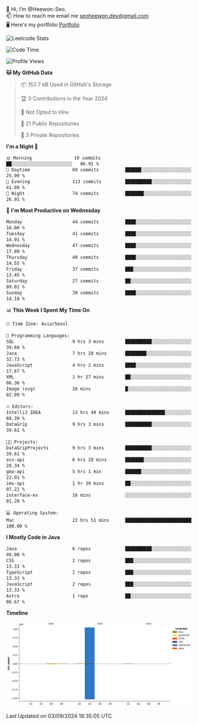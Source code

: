 👋 Hi, I’m @Heewon-Seo.  
📫 How to reach me email me seoheewon.dev@gmail.com   
🖥 Here's my portfolio [Portfolio](https://haileynotes.notion.site/HEEWON-SEO-f98fe97412ee4a6a94fd24fe6832f84c)

![Leetcode Stats](https://leetcode.card.workers.dev/?username=Heewon-Seo)

 <!--START_SECTION:waka-->
![Code Time](http://img.shields.io/badge/Code%20Time-1%2C482%20hrs%2043%20mins-blue)

![Profile Views](http://img.shields.io/badge/Profile%20Views-1-blue)

**🐱 My GitHub Data** 

> 📦 152.7 kB Used in GitHub's Storage 
 > 
> 🏆 0 Contributions in the Year 2024
 > 
> 🚫 Not Opted to Hire
 > 
> 📜 21 Public Repositories 
 > 
> 🔑 3 Private Repositories 
 > 
**I'm a Night 🦉** 

```text
🌞 Morning                19 commits          ██░░░░░░░░░░░░░░░░░░░░░░░   06.91 % 
🌆 Daytime                69 commits          ██████░░░░░░░░░░░░░░░░░░░   25.09 % 
🌃 Evening                113 commits         ██████████░░░░░░░░░░░░░░░   41.09 % 
🌙 Night                  74 commits          ███████░░░░░░░░░░░░░░░░░░   26.91 % 
```
📅 **I'm Most Productive on Wednesday** 

```text
Monday                   44 commits          ████░░░░░░░░░░░░░░░░░░░░░   16.00 % 
Tuesday                  41 commits          ████░░░░░░░░░░░░░░░░░░░░░   14.91 % 
Wednesday                47 commits          ████░░░░░░░░░░░░░░░░░░░░░   17.09 % 
Thursday                 40 commits          ████░░░░░░░░░░░░░░░░░░░░░   14.55 % 
Friday                   37 commits          ███░░░░░░░░░░░░░░░░░░░░░░   13.45 % 
Saturday                 27 commits          ██░░░░░░░░░░░░░░░░░░░░░░░   09.82 % 
Sunday                   39 commits          ████░░░░░░░░░░░░░░░░░░░░░   14.18 % 
```


📊 **This Week I Spent My Time On** 

```text
🕑︎ Time Zone: Asia/Seoul

💬 Programming Languages: 
SQL                      9 hrs 3 mins        ██████████░░░░░░░░░░░░░░░   39.60 % 
Java                     7 hrs 28 mins       ████████░░░░░░░░░░░░░░░░░   32.73 % 
JavaScript               4 hrs 2 mins        ████░░░░░░░░░░░░░░░░░░░░░   17.67 % 
XML                      1 hr 27 mins        ██░░░░░░░░░░░░░░░░░░░░░░░   06.36 % 
Image (svg)              28 mins             █░░░░░░░░░░░░░░░░░░░░░░░░   02.09 % 

🔥 Editors: 
IntelliJ IDEA            13 hrs 48 mins      ███████████████░░░░░░░░░░   60.39 % 
DataGrip                 9 hrs 3 mins        ██████████░░░░░░░░░░░░░░░   39.61 % 

🐱‍💻 Projects: 
DataGripProjects         9 hrs 3 mins        ██████████░░░░░░░░░░░░░░░   39.61 % 
oss-api                  6 hrs 28 mins       ███████░░░░░░░░░░░░░░░░░░   28.34 % 
gma-api                  5 hrs 1 min         ██████░░░░░░░░░░░░░░░░░░░   22.01 % 
ims-api                  1 hr 39 mins        ██░░░░░░░░░░░░░░░░░░░░░░░   07.22 % 
interface-ex             16 mins             ░░░░░░░░░░░░░░░░░░░░░░░░░   01.20 % 

💻 Operating System: 
Mac                      22 hrs 51 mins      █████████████████████████   100.00 % 
```

**I Mostly Code in Java** 

```text
Java                     6 repos             ██████████░░░░░░░░░░░░░░░   40.00 % 
CSS                      2 repos             ███░░░░░░░░░░░░░░░░░░░░░░   13.33 % 
TypeScript               2 repos             ███░░░░░░░░░░░░░░░░░░░░░░   13.33 % 
JavaScript               2 repos             ███░░░░░░░░░░░░░░░░░░░░░░   13.33 % 
Astro                    1 repo              ██░░░░░░░░░░░░░░░░░░░░░░░   06.67 % 
```



**Timeline**

![Lines of Code chart](https://raw.githubusercontent.com/Heewon-Seo/Heewon-Seo/main/assets/bar_graph.png)


 Last Updated on 03/09/2024 18:35:05 UTC
<!--END_SECTION:waka-->

